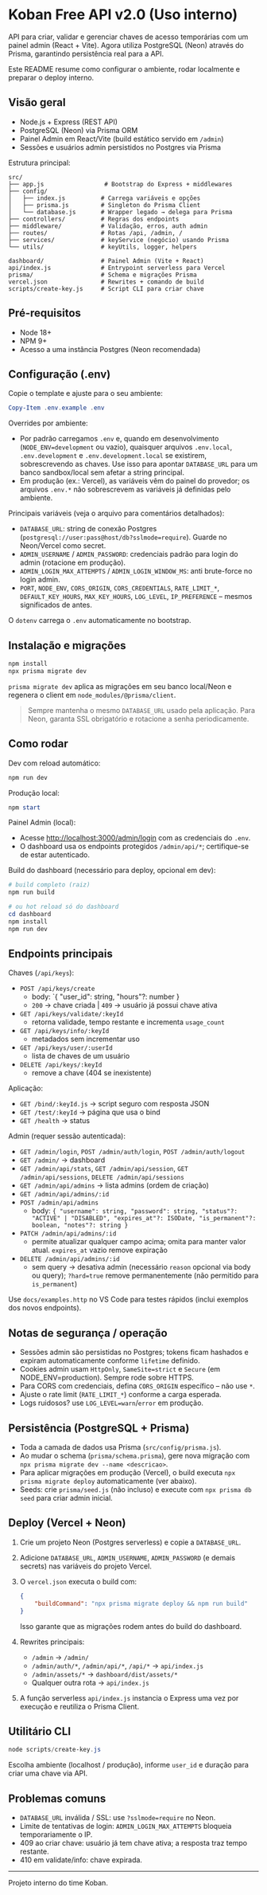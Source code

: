 # Koban Free API v2.0 (Uso interno)

API para criar, validar e gerenciar chaves de acesso temporárias com um painel admin (React + Vite). Agora utiliza PostgreSQL (Neon) através do Prisma, garantindo persistência real para a API.

Este README resume como configurar o ambiente, rodar localmente e preparar o deploy interno.

## Visão geral

- Node.js + Express (REST API)
- PostgreSQL (Neon) via Prisma ORM
- Painel Admin em React/Vite (build estático servido em `/admin`)
- Sessões e usuários admin persistidos no Postgres via Prisma

Estrutura principal:

```
src/
├── app.js                 # Bootstrap do Express + middlewares
├── config/
│   ├── index.js          # Carrega variáveis e opções
│   ├── prisma.js         # Singleton do Prisma Client
│   └── database.js       # Wrapper legado → delega para Prisma
├── controllers/          # Regras dos endpoints
├── middleware/           # Validação, erros, auth admin
├── routes/               # Rotas /api, /admin, /
├── services/             # keyService (negócio) usando Prisma
└── utils/                # keyUtils, logger, helpers

dashboard/                # Painel Admin (Vite + React)
api/index.js              # Entrypoint serverless para Vercel
prisma/                   # Schema e migrações Prisma
vercel.json               # Rewrites + comando de build
scripts/create-key.js     # Script CLI para criar chave
```

## Pré-requisitos

- Node 18+
- NPM 9+
- Acesso a uma instância Postgres (Neon recomendada)

## Configuração (.env)

Copie o template e ajuste para o seu ambiente:

```powershell
Copy-Item .env.example .env
```

Overrides por ambiente:

- Por padrão carregamos `.env` e, quando em desenvolvimento (`NODE_ENV=development` ou vazio), quaisquer arquivos `.env.local`, `.env.development` e `.env.development.local` se existirem, sobrescrevendo as chaves. Use isso para apontar `DATABASE_URL` para um banco sandbox/local sem afetar a string principal.
- Em produção (ex.: Vercel), as variáveis vêm do painel do provedor; os arquivos `.env.*` não sobrescrevem as variáveis já definidas pelo ambiente.

Principais variáveis (veja o arquivo para comentários detalhados):

- `DATABASE_URL`: string de conexão Postgres (`postgresql://user:pass@host/db?sslmode=require`). Guarde no Neon/Vercel como secret.
- `ADMIN_USERNAME` / `ADMIN_PASSWORD`: credenciais padrão para login do admin (rotacione em produção).
- `ADMIN_LOGIN_MAX_ATTEMPTS` / `ADMIN_LOGIN_WINDOW_MS`: anti brute-force no login admin.
- `PORT`, `NODE_ENV`, `CORS_ORIGIN`, `CORS_CREDENTIALS`, `RATE_LIMIT_*`, `DEFAULT_KEY_HOURS`, `MAX_KEY_HOURS`, `LOG_LEVEL`, `IP_PREFERENCE` – mesmos significados de antes.

O `dotenv` carrega o `.env` automaticamente no bootstrap.

## Instalação e migrações

```powershell
npm install
npx prisma migrate dev
```

`prisma migrate dev` aplica as migrações em seu banco local/Neon e regenera o client em `node_modules/@prisma/client`.

> Sempre mantenha o mesmo `DATABASE_URL` usado pela aplicação. Para Neon, garanta SSL obrigatório e rotacione a senha periodicamente.

## Como rodar

Dev com reload automático:

```powershell
npm run dev
```

Produção local:

```powershell
npm start
```

Painel Admin (local):

- Acesse [http://localhost:3000/admin/login](http://localhost:3000/admin/login) com as credenciais do `.env`.
- O dashboard usa os endpoints protegidos `/admin/api/*`; certifique-se de estar autenticado.

Build do dashboard (necessário para deploy, opcional em dev):

```powershell
# build completo (raiz)
npm run build

# ou hot reload só do dashboard
cd dashboard
npm install
npm run dev
```

## Endpoints principais

Chaves (`/api/keys`):

- `POST /api/keys/create`
    - body: `{ "user_id": string, "hours"?: number }
    - `200` → chave criada | `409` → usuário já possui chave ativa
- `GET /api/keys/validate/:keyId`
    - retorna validade, tempo restante e incrementa `usage_count`
- `GET /api/keys/info/:keyId`
    - metadados sem incrementar uso
- `GET /api/keys/user/:userId`
    - lista de chaves de um usuário
- `DELETE /api/keys/:keyId`
    - remove a chave (404 se inexistente)

Aplicação:

- `GET /bind/:keyId.js` → script seguro com resposta JSON
- `GET /test/:keyId` → página que usa o bind
- `GET /health` → status

Admin (requer sessão autenticada):

- `GET /admin/login`, `POST /admin/auth/login`, `POST /admin/auth/logout`
- `GET /admin/` → dashboard
- `GET /admin/api/stats`, `GET /admin/api/session`, `GET /admin/api/sessions`, `DELETE /admin/api/sessions`
- `GET /admin/api/admins` → lista admins (ordem de criação)
- `GET /admin/api/admins/:id`
- `POST /admin/api/admins`
    - body: `{ "username": string, "password": string, "status"?: "ACTIVE" | "DISABLED", "expires_at"?: ISODate, "is_permanent"?: boolean, "notes"?: string }`
- `PATCH /admin/api/admins/:id`
    - permite atualizar qualquer campo acima; omita para manter valor atual. `expires_at` vazio remove expiração
- `DELETE /admin/api/admins/:id`
    - sem query → desativa admin (necessário `reason` opcional via body ou query); `?hard=true` remove permanentemente (não permitido para `is_permanent`)

Use `docs/examples.http` no VS Code para testes rápidos (inclui exemplos dos novos endpoints).

## Notas de segurança / operação

- Sessões admin são persistidas no Postgres; tokens ficam hashados e expiram automaticamente conforme `lifetime` definido.
- Cookies admin usam `HttpOnly`, `SameSite=strict` e `Secure` (em NODE_ENV=production). Sempre rode sobre HTTPS.
- Para CORS com credenciais, defina `CORS_ORIGIN` específico – não use `*`.
- Ajuste o rate limit (`RATE_LIMIT_*`) conforme a carga esperada.
- Logs ruidosos? use `LOG_LEVEL=warn`/`error` em produção.

## Persistência (PostgreSQL + Prisma)

- Toda a camada de dados usa Prisma (`src/config/prisma.js`).
- Ao mudar o schema (`prisma/schema.prisma`), gere nova migração com `npx prisma migrate dev --name <descricao>`.
- Para aplicar migrações em produção (Vercel), o build executa `npx prisma migrate deploy` automaticamente (ver abaixo).
- Seeds: crie `prisma/seed.js` (não incluso) e execute com `npx prisma db seed` para criar admin inicial.

## Deploy (Vercel + Neon)

1. Crie um projeto Neon (Postgres serverless) e copie a `DATABASE_URL`.
2. Adicione `DATABASE_URL`, `ADMIN_USERNAME`, `ADMIN_PASSWORD` (e demais secrets) nas variáveis do projeto Vercel.
3. O `vercel.json` executa o build com:

     ```json
     {
         "buildCommand": "npx prisma migrate deploy && npm run build"
     }
     ```

     Isso garante que as migrações rodem antes do build do dashboard.

4. Rewrites principais:
     - `/admin` → `/admin/`
     - `/admin/auth/*`, `/admin/api/*`, `/api/*` → `api/index.js`
     - `/admin/assets/*` → `dashboard/dist/assets/*`
     - Qualquer outra rota → `api/index.js`

5. A função serverless `api/index.js` instancia o Express uma vez por execução e reutiliza o Prisma Client.

## Utilitário CLI

```powershell
node scripts/create-key.js
```

Escolha ambiente (localhost / produção), informe `user_id` e duração para criar uma chave via API.

## Problemas comuns

- `DATABASE_URL` inválida / SSL: use `?sslmode=require` no Neon.
- Limite de tentativas de login: `ADMIN_LOGIN_MAX_ATTEMPTS` bloqueia temporariamente o IP.
- 409 ao criar chave: usuário já tem chave ativa; a resposta traz tempo restante.
- 410 em validate/info: chave expirada.

---

Projeto interno do time Koban.


